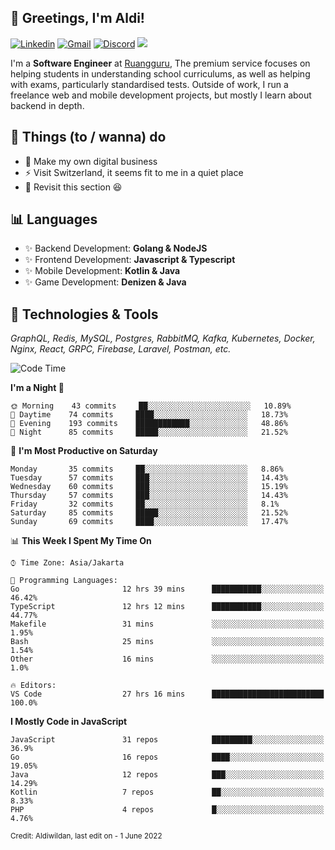 <!-- Greetings -->
## 👋 Greetings, I'm Aldi!

<!-- Social Media -->
[![Linkedin](https://img.shields.io/badge/-aldiwildan-blue?style=flat&logo=Linkedin&logoColor=white)](https://www.linkedin.com/in/aldiwildan/)
[![Gmail](https://img.shields.io/badge/-aldiwild77@gmail.com-c14438?style=flat&logo=Gmail&logoColor=white)](mailto:aldiwild77@gmail.com)
[![Discord](https://img.shields.io/badge/-Chroma-5663F7?style=flat&logo=Discord&logoColor=white)](https://discord.gg/BUxraQ8)
![](https://komarev.com/ghpvc/?username=aldiwildan77&label=Visitor&color=2bbc8a)

<!-- Introduction -->
I'm a **Software Engineer** at [Ruangguru](https://ruangguru.com), The premium service focuses on helping students in understanding school curriculums, as well as helping with exams, particularly standardised tests. Outside of work, I run a freelance web and mobile development projects, but mostly I learn about backend in depth.

## 📃 Things (to / wanna) do
- 🐝 Make my own digital business
- ⚡ Visit Switzerland, it seems fit to me in a quiet place
- 🌱 Revisit this section 😆

## 📊 Languages
- ✨ Backend Development: **Golang & NodeJS**
- ✨ Frontend Development: **Javascript & Typescript**
- ✨ Mobile Development: **Kotlin & Java**
- ✨ Game Development: **Denizen & Java**

## 🔧 Technologies & Tools
*GraphQL, Redis, MySQL, Postgres, RabbitMQ, Kafka, Kubernetes, Docker, Nginx, React, GRPC, Firebase, Laravel, Postman, etc.*

<!--START_SECTION:waka-->
![Code Time](http://img.shields.io/badge/Code%20Time-0%20secs-blue)

**I'm a Night 🦉** 

```text
🌞 Morning    43 commits     ██░░░░░░░░░░░░░░░░░░░░░░░   10.89% 
🌆 Daytime    74 commits     ████░░░░░░░░░░░░░░░░░░░░░   18.73% 
🌃 Evening    193 commits    ████████████░░░░░░░░░░░░░   48.86% 
🌙 Night      85 commits     █████░░░░░░░░░░░░░░░░░░░░   21.52%

```
📅 **I'm Most Productive on Saturday** 

```text
Monday       35 commits     ██░░░░░░░░░░░░░░░░░░░░░░░   8.86% 
Tuesday      57 commits     ███░░░░░░░░░░░░░░░░░░░░░░   14.43% 
Wednesday    60 commits     ███░░░░░░░░░░░░░░░░░░░░░░   15.19% 
Thursday     57 commits     ███░░░░░░░░░░░░░░░░░░░░░░   14.43% 
Friday       32 commits     ██░░░░░░░░░░░░░░░░░░░░░░░   8.1% 
Saturday     85 commits     █████░░░░░░░░░░░░░░░░░░░░   21.52% 
Sunday       69 commits     ████░░░░░░░░░░░░░░░░░░░░░   17.47%

```


📊 **This Week I Spent My Time On** 

```text
⌚︎ Time Zone: Asia/Jakarta

💬 Programming Languages: 
Go                       12 hrs 39 mins      ███████████░░░░░░░░░░░░░░   46.42% 
TypeScript               12 hrs 12 mins      ███████████░░░░░░░░░░░░░░   44.77% 
Makefile                 31 mins             ░░░░░░░░░░░░░░░░░░░░░░░░░   1.95% 
Bash                     25 mins             ░░░░░░░░░░░░░░░░░░░░░░░░░   1.54% 
Other                    16 mins             ░░░░░░░░░░░░░░░░░░░░░░░░░   1.0%

🔥 Editors: 
VS Code                  27 hrs 16 mins      █████████████████████████   100.0%

```

**I Mostly Code in JavaScript** 

```text
JavaScript               31 repos            █████████░░░░░░░░░░░░░░░░   36.9% 
Go                       16 repos            ████░░░░░░░░░░░░░░░░░░░░░   19.05% 
Java                     12 repos            ███░░░░░░░░░░░░░░░░░░░░░░   14.29% 
Kotlin                   7 repos             ██░░░░░░░░░░░░░░░░░░░░░░░   8.33% 
PHP                      4 repos             █░░░░░░░░░░░░░░░░░░░░░░░░   4.76%

```



<!--END_SECTION:waka-->

<sub>Credit: Aldiwildan, last edit on - 1 June 2022</sub>
